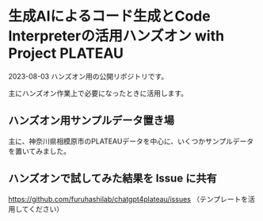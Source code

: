 # 生成AIによるコード生成とCode Interpreterの活用ハンズオン with Project PLATEAU

2023-08-03 ハンズオン用の公開リポジトリです。

主にハンズオン作業上で必要になったときに活用します。


## ハンズオン用サンプルデータ置き場
主に、神奈川県相模原市のPLATEAUデータを中心に、いくつかサンプルデータを置いてみました。

## ハンズオンで試してみた結果を Issue に共有
https://github.com/furuhashilab/chatgpt4plateau/issues
（テンプレートを活用してください）
